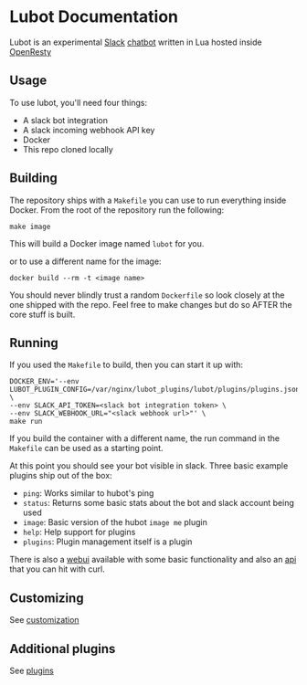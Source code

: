 # Lubot Documentation
Lubot is an experimental [Slack](https://slack.com) [chatbot](https://www.youtube.com/watch?v=NST3u-GjjFw) written in Lua hosted inside [OpenResty](http://openresty.org)

## Usage
To use lubot, you'll need four things:

- A slack bot integration
- A slack incoming webhook API key
- Docker
- This repo cloned locally

## Building
The repository ships with a `Makefile` you can use to run everything inside Docker.
From the root of the repository run the following:

```
make image
```

This will build a Docker image named `lubot` for you.

or to use a different name for the image:

```
docker build --rm -t <image name>
```

You should never blindly trust a random `Dockerfile` so look closely at the one shipped with the repo. Feel free to make changes but do so AFTER the core stuff is built.

## Running
If you used the `Makefile` to build, then you can start it up with:

```
DOCKER_ENV='--env LUBOT_PLUGIN_CONFIG=/var/nginx/lubot_plugins/lubot/plugins/plugins.json \
--env SLACK_API_TOKEN=<slack bot integration token> \
--env SLACK_WEBHOOK_URL="<slack webhook url>"' \
make run
```
If you build the container with a different name, the run command in the `Makefile` can be used as a starting point.

At this point you should see your bot visible in slack. Three basic example plugins ship out of the box:

- `ping`: Works similar to hubot's ping
- `status`: Returns some basic stats about the bot and slack account being used
- `image`: Basic version of the hubot `image me` plugin
- `help`: Help support for plugins
- `plugins`: Plugin management itself is a plugin

There is also a [webui](/docs/webui) available with some basic functionality and also an [api](/docs/api) that you can hit with curl.

## Customizing
See [customization](/docs/customizing)

## Additional plugins
See [plugins](/docs/plugins)
